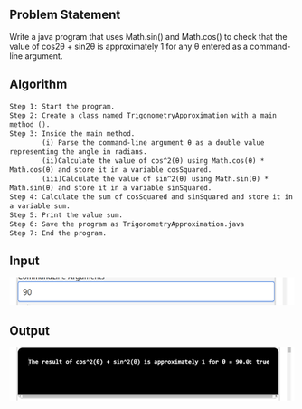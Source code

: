 ## Problem Statement

Write a java program that uses Math.sin() and Math.cos() to check that the value of cos2θ + sin2θ is approximately 1 for any θ entered as a command-line argument. 

## Algorithm

    Step 1: Start the program.
    Step 2: Create a class named TrigonometryApproximation with a main method ().
    Step 3: Inside the main method.
            (i) Parse the command-line argument θ as a double value representing the angle in radians.
            (ii)Calculate the value of cos^2(θ) using Math.cos(θ) * Math.cos(θ) and store it in a variable cosSquared.
            (iii)Calculate the value of sin^2(θ) using Math.sin(θ) * Math.sin(θ) and store it in a variable sinSquared.
    Step 4: Calculate the sum of cosSquared and sinSquared and store it in a variable sum.
    Step 5: Print the value sum.
    Step 6: Save the program as TrigonometryApproximation.java
    Step 7: End the program.

## Input
      
   ![Alt text](image-4.png)

## Output
   
   ![Alt text](image-5.png)